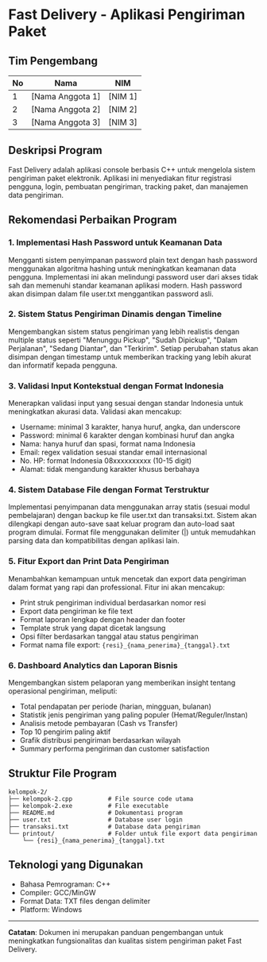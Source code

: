 # Fast Delivery - Aplikasi Pengiriman Paket

## Tim Pengembang
| No | Nama | NIM |
|----|------|-----|
| 1 | [Nama Anggota 1] | [NIM 1] |
| 2 | [Nama Anggota 2] | [NIM 2] |
| 3 | [Nama Anggota 3] | [NIM 3] |

## Deskripsi Program
Fast Delivery adalah aplikasi console berbasis C++ untuk mengelola sistem pengiriman paket elektronik. Aplikasi ini menyediakan fitur registrasi pengguna, login, pembuatan pengiriman, tracking paket, dan manajemen data pengiriman.

## Rekomendasi Perbaikan Program

### 1. **Implementasi Hash Password untuk Keamanan Data**
Mengganti sistem penyimpanan password plain text dengan hash password menggunakan algoritma hashing untuk meningkatkan keamanan data pengguna. Implementasi ini akan melindungi password user dari akses tidak sah dan memenuhi standar keamanan aplikasi modern. Hash password akan disimpan dalam file user.txt menggantikan password asli.

### 2. **Sistem Status Pengiriman Dinamis dengan Timeline**
Mengembangkan sistem status pengiriman yang lebih realistis dengan multiple status seperti "Menunggu Pickup", "Sudah Dipickup", "Dalam Perjalanan", "Sedang Diantar", dan "Terkirim". Setiap perubahan status akan disimpan dengan timestamp untuk memberikan tracking yang lebih akurat dan informatif kepada pengguna.

### 3. **Validasi Input Kontekstual dengan Format Indonesia**
Menerapkan validasi input yang sesuai dengan standar Indonesia untuk meningkatkan akurasi data. Validasi akan mencakup:
- Username: minimal 3 karakter, hanya huruf, angka, dan underscore
- Password: minimal 6 karakter dengan kombinasi huruf dan angka
- Nama: hanya huruf dan spasi, format nama Indonesia
- Email: regex validation sesuai standar email internasional
- No. HP: format Indonesia 08xxxxxxxxxx (10-15 digit)
- Alamat: tidak mengandung karakter khusus berbahaya

### 4. **Sistem Database File dengan Format Terstruktur**
Implementasi penyimpanan data menggunakan array statis (sesuai modul pembelajaran) dengan backup ke file user.txt dan transaksi.txt. Sistem akan dilengkapi dengan auto-save saat keluar program dan auto-load saat program dimulai. Format file menggunakan delimiter (|) untuk memudahkan parsing data dan kompatibilitas dengan aplikasi lain.

### 5. **Fitur Export dan Print Data Pengiriman**
Menambahkan kemampuan untuk mencetak dan export data pengiriman dalam format yang rapi dan professional. Fitur ini akan mencakup:
- Print struk pengiriman individual berdasarkan nomor resi
- Export data pengiriman ke file text
- Format laporan lengkap dengan header dan footer
- Template struk yang dapat dicetak langsung
- Opsi filter berdasarkan tanggal atau status pengiriman
- Format nama file export: `{resi}_{nama_penerima}_{tanggal}.txt`

### 6. **Dashboard Analytics dan Laporan Bisnis**
Mengembangkan sistem pelaporan yang memberikan insight tentang operasional pengiriman, meliputi:
- Total pendapatan per periode (harian, mingguan, bulanan)
- Statistik jenis pengiriman yang paling populer (Hemat/Reguler/Instan)
- Analisis metode pembayaran (Cash vs Transfer)
- Top 10 pengirim paling aktif
- Grafik distribusi pengiriman berdasarkan wilayah
- Summary performa pengiriman dan customer satisfaction

## Struktur File Program
```
kelompok-2/
├── kelompok-2.cpp          # File source code utama
├── kelompok-2.exe          # File executable
├── README.md               # Dokumentasi program
├── user.txt                # Database user login
├── transaksi.txt           # Database data pengiriman
└── printout/               # Folder untuk file export data pengiriman
    └── {resi}_{nama_penerima}_{tanggal}.txt
```

## Teknologi yang Digunakan
- Bahasa Pemrograman: C++
- Compiler: GCC/MinGW
- Format Data: TXT files dengan delimiter
- Platform: Windows

---
**Catatan**: Dokumen ini merupakan panduan pengembangan untuk meningkatkan fungsionalitas dan kualitas sistem pengiriman paket Fast Delivery.
